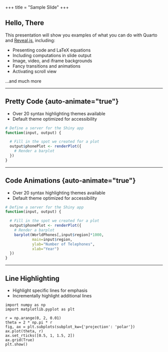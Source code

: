 +++
title = "Sample Slide"
+++

<style type="text/css">
  .reveal .slides { text-align: left; }
</style>

## Hello, There

This presentation will show you examples of what you can do with Quarto and [Reveal.js](https://revealjs.com), including:

-   Presenting code and LaTeX equations
-   Including computations in slide output
-   Image, video, and iframe backgrounds
-   Fancy transitions and animations
-   Activating scroll view

...and much more

---

## Pretty Code {auto-animate="true"}

-   Over 20 syntax highlighting themes available
-   Default theme optimized for accessibility

```r
# Define a server for the Shiny app
function(input, output) {

  # Fill in the spot we created for a plot
  output$phonePlot <- renderPlot({
    # Render a barplot
  })
}
```

---

## Code Animations {auto-animate="true"}

-   Over 20 syntax highlighting themes available
-   Default theme optimized for accessibility

``` r
# Define a server for the Shiny app
function(input, output) {

  # Fill in the spot we created for a plot
  output$phonePlot <- renderPlot({
    # Render a barplot
    barplot(WorldPhones[,input$region]*1000,
            main=input$region,
            ylab="Number of Telephones",
            xlab="Year")
  })
}
```

---

## Line Highlighting

-   Highlight specific lines for emphasis
-   Incrementally highlight additional lines

```python,hl_lines=4-5 7 10
import numpy as np
import matplotlib.pyplot as plt

r = np.arange(0, 2, 0.01)
theta = 2 * np.pi * r
fig, ax = plt.subplots(subplot_kw={'projection': 'polar'})
ax.plot(theta, r)
ax.set_rticks([0.5, 1, 1.5, 2])
ax.grid(True)
plt.show()
```

